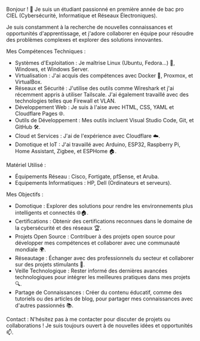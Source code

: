 Bonjour ! 👋 Je suis un étudiant passionné en première année de bac pro CIEL (Cybersécurité, Informatique et Réseaux Électroniques).

Je suis constamment à la recherche de nouvelles connaissances et opportunités d'apprentissage, et j'adore collaborer en équipe pour résoudre des problèmes complexes et explorer des solutions innovantes.

Mes Compétences Techniques :

 - Systèmes d'Exploitation : Je maîtrise Linux (Ubuntu, Fedora...) 🐧, Windows, et Windows Server.
 - Virtualisation : J'ai acquis des compétences avec Docker 🐳, Proxmox, et VirtualBox.
 - Réseaux et Sécurité : J'utilise des outils comme Wireshark et j'ai récemment appris à utiliser Tailscale. J'ai également travaillé avec des technologies telles que Firewall et VLAN.
 - Développement Web : Je suis à l'aise avec HTML, CSS, YAML et Cloudflare Pages 🌐.
 - Outils de Développement : Mes outils incluent Visual Studio Code, Git, et GitHub 🛠️.
 - Cloud et Services : J'ai de l'expérience avec Cloudflare ☁️.
 - Domotique et IoT : J'ai travaillé avec Arduino, ESP32, Raspberry Pi, Home Assistant, Zigbee, et ESPHome 🏠.

Matériel Utilisé :

 - Équipements Réseau : Cisco, Fortigate, pfSense, et Aruba.
 - Equipements Informatiques : HP, Dell (Ordinateurs et serveurs).

Mes Objectifs :

 - Domotique : Explorer des solutions pour rendre les environnements plus intelligents et connectés 🌐🏠.
 - Certifications : Obtenir des certifications reconnues dans le domaine de la cybersécurité et des réseaux 🏆.
 - Projets Open Source : Contribuer à des projets open source pour développer mes compétences et collaborer avec une communauté mondiale 🌍.
 - Réseautage : Échanger avec des professionnels du secteur et collaborer sur des projets stimulants 🤝.
 - Veille Technologique : Rester informé des dernières avancées technologiques pour intégrer les meilleures pratiques dans mes projets 🔍.
 - Partage de Connaissances : Créer du contenu éducatif, comme des tutoriels ou des articles de blog, pour partager mes connaissances avec d'autres passionnés 📚.

Contact : N'hésitez pas à me contacter pour discuter de projets ou collaborations ! Je suis toujours ouvert à de nouvelles idées et opportunités 📫.
